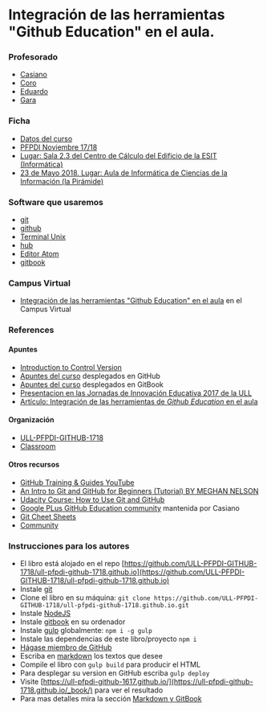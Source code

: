 # Integración de las herramientas "Github Education" en el aula. 

### Profesorado

* [Casiano](https://crguezl.github.io/_book/) 
* [Coro](https://github.com/coromoto)
* [Eduardo](https://github.com/esegredo)
* [Gara](https://github.com/garamira)

### Ficha

* [Datos del curso](resources/171817_ficha_convc.pdf)
* [PFPDI Noviembre 17/18](https://www.ull.es/Private/folder/institucional/ull/calidad/Cursos%2017_18/Noviembre_Inscripciones.pdf)
* [Lugar: Sala 2.3 del Centro de Cálculo del Edificio de la ESIT (Informática)](http://cc.etsii.ull.es/node/16)
* [23 de Mayo 2018. Lugar: Aula de Informática de Ciencias de la Información (la Pirámide)](https://www.ull.es/centros/facultad-de-ciencias-politicas-sociales-y-de-la-comunicacion/informacion-general/infraestructuras-y-servicios/)

### Software que usaremos

* [git](https://git-scm.com/)
* [github](github.com)
* [Terminal Unix](https://www.tutorialspoint.com/unix_terminal_online.php)
* [hub](https://github.com/github/hub)
* [Editor Atom](https://atom.io/)
* [gitbook](https://github.com/GitbookIO/gitbook/blob/master/docs/setup.md)

### Campus Virtual 

* [Integración de las herramientas "Github Education" en el aula](https://campusvirtual.ull.es/formacion/course/view.php?id=2622) en el Campus Virtual



### References

#### Apuntes

* [Introduction to Control Version](https://homes.cs.washington.edu/~mernst/advice/version-control.html#Introduction_to_version_control)
* [Apuntes del curso](https://ull-pfpdi-github-1718.github.io/) desplegados en GitHub
* [Apuntes del curso](https://casianorodriguezleon.gitbooks.io/curso-github/content/) desplegados en GitBook
* [Presentacion en las Jornadas de Innovación Educativa 2017 de la ULL](resources/github-education-enelaula-jie2017.pdf)
* [Artículo: Integración de las herramientas de *Github Education* en el aula](resources/Leon_Hernandez.pdf)

#### Organización

* [ULL-PFPDI-GITHUB-1718](https://github.com/ULL-PFPDI-GITHUB-1718)
* [Classroom](https://classroom.github.com/classrooms/33446956-ull-pfpdi-github-1718)

#### Otros recursos
* [GitHub Training & Guides YouTube](https://www.youtube.com/githubguides)
* [An Intro to Git and GitHub for Beginners (Tutorial) BY MEGHAN NELSON](http://product.hubspot.com/blog/git-and-github-tutorial-for-beginners)
* [Udacity Course: How to Use Git and GitHub](https://www.udacity.com/course/how-to-use-git-and-github--ud775)
* [Google PLus GitHub Education community](https://plus.google.com/u/0/communities/101581119166388524593) mantenida por Casiano
* [Git Cheet Sheets](https://services.github.com/on-demand/resources/cheatsheets/)
* [Community](https://education.github.community)

### Instrucciones para los autores

* El libro está alojado en el repo [https://github.com/ULL-PFPDI-GITHUB-1718/ull-pfpdi-github-1718.github.io](https://github.com/ULL-PFPDI-GITHUB-1718/ull-pfpdi-github-1718.github.io)
* Instale [git](https://git-scm.com/)
* Clone el libro en su máquina: `git clone https://github.com/ULL-PFPDI-GITHUB-1718/ull-pfpdi-github-1718.github.io.git` 
* Instale [NodeJS](https://nodejs.org/es/)
* Instale [gitbook](https://github.com/GitbookIO/gitbook/blob/master/docs/setup.md) en su ordenador
* Instale [gulp](https://gulpjs.com/) globalmente: `npm i -g gulp`
* Instale las dependencias de este libro/proyecto `npm i`
* [Hágase miembro de GitHub](https://github.com/join?source=header-home)
* Escriba en [markdown](https://es.wikipedia.org/wiki/Markdown)  los textos que desee
* Compile el libro con `gulp build` para producir el HTML
* Para desplegar su version en GitHub escriba `gulp deploy`
* Visite [https://ull-pfpdi-github-1617.github.io/](https://ull-pfpdi-github-1718.github.io/_book/) para ver el resultado
* Para mas detalles mira la sección [Markdown y GitBook](gitbook.md)

